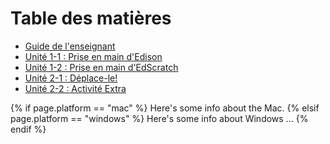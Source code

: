 # Table des matières <!-- omit in toc -->

- [Guide de l'enseignant](guide_pour_prof.md)
- [Unité 1-1 : Prise en main d'Edison](U1_01_scratched_prise_en_main.md)
- [Unité 1-2 : Prise en main d'EdScratch](U1_02_prise_en_main_edScratch.md)
- [Unité 2-1 : Déplace-le!](U2_01_deplace_le.md)
- [Unité 2-2 : Activité Extra ](U2_02_extra.md)

{% if page.platform == "mac" %}
Here's some info about the Mac.
{% elsif page.platform == "windows" %}
Here's some info about Windows ...
{% endif %}
